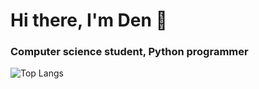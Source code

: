 <h1>Hi there, I'm Den 👋</h1>
<h3>Computer science student, Python programmer</h3>

![Top Langs](https://github-readme-stats.vercel.app/api/top-langs/?username=D0Nater)
